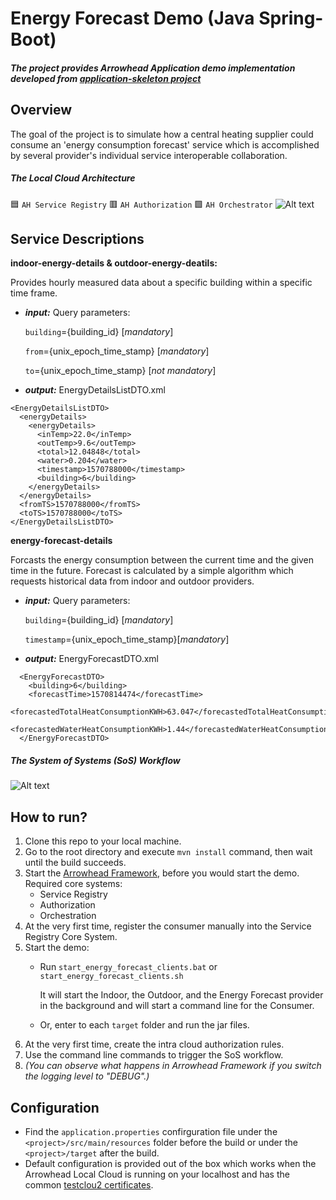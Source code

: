 # Energy Forecast Demo (Java Spring-Boot)
##### The project provides Arrowhead Application demo implementation developed from [application-skeleton project](https://github.com/arrowhead-f/client-skeleton-java-spring)

## Overview
The goal of the project is to simulate how a central heating supplier could consume an 'energy consumption forecast' service which is accomplished by several provider's individual service interoperable collaboration.

##### The Local Cloud Architecture 
🟦 `AH Service Registry`
🟥 `AH Authorization` 
🟩 `AH Orchestrator`
![Alt text](https://github.com/arrowhead-f/sos-examples-spring/blob/master/demo-energy-forecast/doc/overview.png)
## Service Descriptions
**indoor-energy-details & outdoor-energy-deatils:**

Provides hourly measured data about a specific building within a specific time frame.
* ***input:*** Query parameters: 

  `building`={building_id} [*mandatory*]
  
  `from`={unix_epoch_time_stamp} [*mandatory*]
  
  `to`={unix_epoch_time_stamp} [*not mandatory*]
  
* ***output:*** EnergyDetailsListDTO.xml
```
<EnergyDetailsListDTO>
  <energyDetails>
    <energyDetails>
      <inTemp>22.0</inTemp>
      <outTemp>9.6</outTemp>
      <total>12.04848</total>
      <water>0.204</water>
      <timestamp>1570788000</timestamp>
      <building>6</building>
    </energyDetails>
  </energyDetails>
  <fromTS>1570788000</fromTS>
  <toTS>1570788000</toTS>
</EnergyDetailsListDTO>
```
**energy-forecast-details**

Forcasts the energy consumption between the current time and the given time in the future. Forecast is calculated by a simple algorithm which requests historical data from indoor and outdoor providers.
* ***input:*** Query parameters: 

  `building`={building_id} [*mandatory*]
  
  `timestamp`={unix_epoch_time_stamp}[*mandatory*]

* ***output:*** EnergyForecastDTO.xml
```
  <EnergyForecastDTO>
    <building>6</building>
    <forecastTime>1570814474</forecastTime>
    <forecastedTotalHeatConsumptionKWH>63.047</forecastedTotalHeatConsumptionKWH>
    <forecastedWaterHeatConsumptionKWH>1.44</forecastedWaterHeatConsumptionKWH>
  </EnergyForecastDTO>
```  

##### The System of Systems (SoS) Workflow
![Alt text](https://github.com/arrowhead-f/sos-examples-spring/blob/master/demo-energy-forecast/doc/SequenceUML.png)

## How to run?
1. Clone this repo to your local machine.
2. Go to the root directory and execute `mvn install` command, then wait until the build succeeds.
3. Start the [Arrowhead Framework](https://github.com/eclipse-arrowhead/core-java-spring), before you would start the demo.
   Required core systems:
   * Service Registry
   * Authorization
   * Orchestration
4. At the very first time, register the consumer manually into the Service Registry Core System.
5. Start the demo:
   * Run `start_energy_forecast_clients.bat` or `start_energy_forecast_clients.sh`
     
     It will start the Indoor, the Outdoor, and the Energy Forecast provider in the background and will start a command line for the Consumer.
     
   * Or, enter to each `target` folder and run the jar files.
6. At the very first time, create the intra cloud authorization rules.
7. Use the command line commands to trigger the SoS workflow.
8. *(You can observe what happens in Arrowhead Framework if you switch the logging level to "DEBUG".)*

## Configuration
  - Find the `application.properties` confirguration file under the `<project>/src/main/resources` folder before the build or under the `<project>/target` after the build.
  - Default configuration is provided out of the box which works when the Arrowhead Local Cloud is running on your localhost and has the common [testclou2 certificates](https://github.com/eclipse-arrowhead/core-java-spring/tree/master/certificates/testcloud2). 

